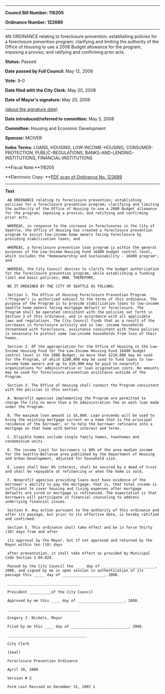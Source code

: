 

********

**Council Bill Number: 116205**
   
**Ordinance Number: 122689**
********

 AN ORDINANCE relating to foreclosure prevention; establishing policies for a foreclosure prevention program; clarifying and limiting the authority of the Office of Housing to use a 2008 Budget allowance for the program; imposing a proviso; and ratifying and confirming prior acts.

**Status:** Passed
   
**Date passed by Full Council:** May 12, 2008
   
**Vote:** 9-0
   
**Date filed with the City Clerk:** May 20, 2008
   
**Date of Mayor's signature:** May 20, 2008
   
[(about the signature date)](/~public/approvaldate.htm)
   
   
   
**Date introduced/referred to committee:** May 5, 2008
   
**Committee:** Housing and Economic Development
   
**Sponsor:** MCIVER
   
   
**Index Terms:** LOANS, HOUSING, LOW-INCOME-HOUSING, CONSUMER-PROTECTION, PUBLIC-REGULATIONS, BANKS-AND-LENDING-INSTITUTIONS, FINANCIAL-INSTITUTIONS

**Fiscal Note:**116205

**Electronic Copy: **[PDF scan of Ordinance No. 122689](/~archives/Ordinances/Ord_122689.pdf)

********

**Text**
   
```
 AN ORDINANCE relating to foreclosure prevention; establishing policies for a foreclosure prevention program; clarifying and limiting the authority of the Office of Housing to use a 2008 Budget allowance for the program; imposing a proviso; and ratifying and confirming prior acts.

 WHEREAS, in response to the increase in foreclosures in the City of Seattle, the Office of Housing has created a foreclosure prevention program to assist low-income home owners facing foreclosure by providing stabilization loans; and

 WHEREAS, a foreclosure prevention loan program is within the general purposes of the Low-Income Housing Fund 16400 budget control level, which includes the "Homeownership and Sustainability - 16400 program"; and

 WHEREAS, the City Council desires to clarify the budget authorization for the foreclosure prevention program, while establishing a funding limit and basic policies; NOW, THEREFORE,

 BE IT ORDAINED BY THE CITY OF SEATTLE AS FOLLOWS:

 Section 1. The Office of Housing Foreclosure Prevention Program ("Program") is authorized subject to the terms of this ordinance. The purpose of the Program is to provide stabilization loans to low-income Seattle home owners facing mortgage default or foreclosure. The Program shall be operated consistent with the policies set forth in Section 3 of this ordinance, and in accordance with all applicable laws and regulations. The City Council finds that as a result of the increases in foreclosure activity and in low- income households threatened with foreclosure, assistance consistent with these policies is necessary to protect some low-income households from loss of their homes.

 Section 2. Of the appropriation for the Office of Housing in the Low-Income Housing Fund for the Low-Income Housing Fund 16400 budget control level in the 2008 Budget, no more than $210,000 may be used for the Program, of which $200,000 may be used to fund loans to low-income home owners and up to $10,000 may be paid to nonprofit organizations for administrative or loan origination costs. No amounts may be used for foreclosure prevention assistance outside of the Program.

 Section 3. The Office of Housing shall conduct the Program consistent with the policies in this section.

 A. Nonprofit agencies implementing the Program are permitted to charge the City no more than a 5% administration fee on each loan made under the Program.

 B. The maximum loan amount is $5,000. Loan proceeds will be used to bring the existing mortgage current on a home that is the principal residence of the borrower, or to help the borrower refinance into a mortgage on that home with better interest and terms.

 C. Eligible homes include single family homes, townhomes and condominium units.

 D. The income limit for borrowers is 80% of the area median income for the Seattle-Bellevue area published by the Department of Housing and Urban Development, adjusted for household size.

 E. Loans shall bear 0% interest, shall be secured by a deed of trust and shall be repayable at refinancing or when the home is sold.

 F. Nonprofit agencies providing loans must have evidence of the borrower's ability to pay the mortgage; that is, that total income is sufficient to cover housing and living expenses after mortgage defaults are cured or mortgage is refinanced. The expectation is that borrowers will participate in financial counseling to address underlying financial issues.

 Section 4. Any action pursuant to the authority of this ordinance and after its passage, but prior to its effective date, is hereby ratified and confirmed.

 Section 5. This ordinance shall take effect and be in force thirty (30) days from and after

 its approval by the Mayor, but if not approved and returned by the Mayor within ten (10) days

 after presentation, it shall take effect as provided by Municipal Code Section 1.04.020.

 Passed by the City Council the ____ day of ________________________, 2008, and signed by me in open session in authentication of its passage this _____ day of ___________________, 2008.

 _________________________________

 President __________of the City Council

 Approved by me this ____ day of _____________________, 2008.

 _________________________________

 Gregory J. Nickels, Mayor

 Filed by me this ____ day of __________________________, 2008.

 ____________________________________

 City Clerk

 (Seal)

 Foreclosure Prevention Ordinance

 April 30, 2008

 Version # 2

 Form Last Revised on December 31, 2007 1

```
